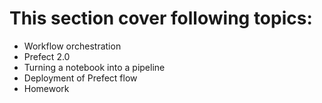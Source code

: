 # This section cover following topics:
- Workflow orchestration
- Prefect 2.0
- Turning a notebook into a pipeline
- Deployment of Prefect flow
- Homework
